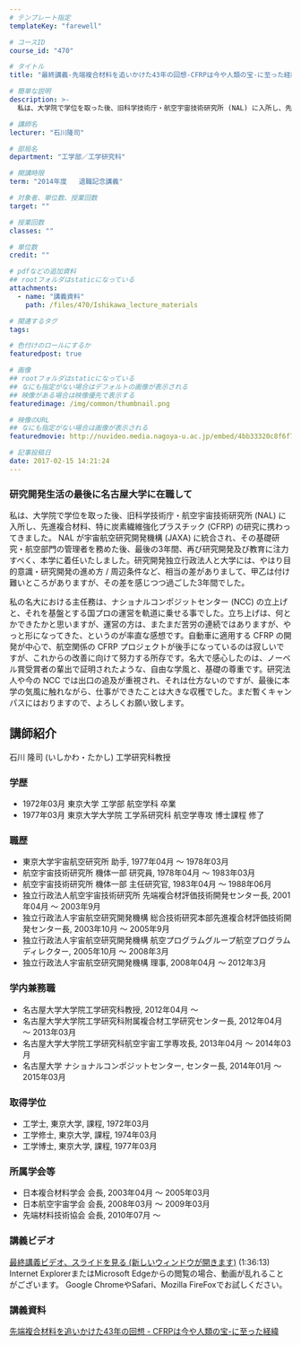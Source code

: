 ```yaml
---
# テンプレート指定
templateKey: "farewell"

# コースID
course_id: "470"

# タイトル
title: "最終講義-先端複合材料を追いかけた43年の回想-CFRPは今や人類の宝-に至った経緯"

# 簡単な説明
description: >-
  私は、大学院で学位を取った後、旧科学技術庁・航空宇宙技術研究所 (NAL) に入所し、先進複合材料、特に炭素繊維強化プラスチック (CFRP) の研究に携わってきました。 NAL が宇宙航空研究開...

# 講師名
lecturer: "石川隆司"

# 部局名
department: "工学部／工学研究科"

# 開講時限
term: "2014年度	退職記念講義"

# 対象者、単位数、授業回数
target: ""

# 授業回数
classes: ""

# 単位数
credit: ""

# pdfなどの追加資料
## rootフォルダはstaticになっている
attachments: 
  - name: "講義資料" 
    path: /files/470/Ishikawa_lecture_materials

# 関連するタグ
tags:

# 色付けのロールにするか
featuredpost: true

# 画像
## rootフォルダはstaticになっている
## なにも指定がない場合はデフォルトの画像が表示される
## 映像がある場合は映像優先で表示する
featuredimage: /img/common/thumbnail.png

# 映像のURL
## なにも指定がない場合は画像が表示される
featuredmovie: http://nuvideo.media.nagoya-u.ac.jp/embed/4bb33320c8f6f714610e9a6fb055519a87ebd238

# 記事投稿日
date: 2017-02-15 14:21:24
---
```


### 研究開発生活の最後に名古屋大学に在職して

私は、大学院で学位を取った後、旧科学技術庁・航空宇宙技術研究所 (NAL) に入所し、先進複合材料、特に炭素繊維強化プラスチック (CFRP) の研究に携わってきました。 NAL が宇宙航空研究開発機構 (JAXA) に統合され、その基礎研究・航空部門の管理者を務めた後、最後の3年間、再び研究開発及び教育に注力すべく、本学に着任いたしました。研究開発独立行政法人と大学には、やはり目的意識・研究開発の進め方 / 周辺条件など、相当の差がありまして、甲乙は付け難いところがありますが、その差を感じつつ過ごした3年間でした。

私の名大における主任務は、ナショナルコンポジットセンター (NCC) の立上げと、それを基盤とする国プロの運営を軌道に乗せる事でした。立ち上げは、何とかできたかと思いますが、運営の方は、またまだ苦労の連続ではありますが、やっと形になってきた、というのが率直な感想です。自動車に適用する CFRP の開発が中心で、航空関係の CFRP プロジェクトが後手になっているのは寂しいですが、これからの改善に向けて努力する所存です。名大で感心したのは、ノーベル賞受賞者の輩出で証明されたような、自由な学風と、基礎の尊重です。研究法人や今の NCC では出口の追及が重視され、それは仕方ないのですが、最後に本学の気風に触れながら、仕事ができたことは大きな収穫でした。まだ暫くキャンパスにはおりますので、よろしくお願い致します。

## 講師紹介

石川 隆司 (いしかわ・たかし) 工学研究科教授

### 学歴

* 1972年03月 東京大学 工学部 航空学科 卒業
* 1977年03月 東京大学大学院 工学系研究科 航空学専攻 博士課程 修了

### 職歴

* 東京大学宇宙航空研究所 助手, 1977年04月 ～ 1978年03月
* 航空宇宙技術研究所 機体一部 研究員, 1978年04月 ～ 1983年03月
* 航空宇宙技術研究所 機体一部 主任研究官, 1983年04月 ～ 1988年06月
* 独立行政法人航空宇宙技術研究所 先端複合材評価技術開発センター長, 2001年04月 〜 2003年9月
* 独立行政法人宇宙航空研究開発機構 総合技術研究本部先進複合材評価技術開発センター長, 2003年10月 〜 2005年9月
* 独立行政法人宇宙航空研究開発機構 航空プログラムグループ航空プログラムディレクター, 2005年10月 〜 2008年3月
* 独立行政法人宇宙航空研究開発機構 理事, 2008年04月 〜 2012年3月

### 学内兼務職

* 名古屋大学大学院工学研究科教授, 2012年04月 〜
* 名古屋大学大学院工学研究科附属複合材工学研究センター長, 2012年04月 〜 2013年03月
* 名古屋大学大学院工学研究科航空宇宙工学専攻長, 2013年04月 〜 2014年03月
* 名古屋大学 ナショナルコンポジットセンター, センター長, 2014年01月 〜 2015年03月

### 取得学位

* 工学士, 東京大学, 課程, 1972年03月
* 工学修士, 東京大学, 課程, 1974年03月
* 工学博士, 東京大学, 課程, 1977年03月

### 所属学会等

* 日本複合材料学会 会長, 2003年04月 ～ 2005年03月
* 日本航空宇宙学会 会長, 2008年03月 ～ 2009年03月
* 先端材料技術協会 会長, 2010年07月 ～

### 講義ビデオ

<a href="http://nuvideo.media.nagoya-u.ac.jp/embed/e070611411e48d4404faf7fda85dd7f482a756d2" target="blank">最終講義ビデオ、スライドを見る (新しいウィンドウが開きます)</a> (1:36:13)
Internet ExplorerまたはMicrosoft Edgeからの閲覧の場合、動画が乱れることがございます。
Google ChromeやSafari、Mozilla FireFoxでお試しください。

### 講義資料

[先端複合材料を追いかけた43年の回想 - CFRPは今や人類の宝-に至った経緯](/files/470/Ishikawa_lecture_materials) 

